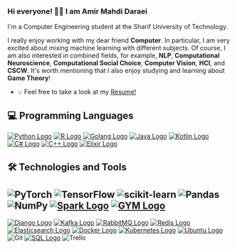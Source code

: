 ### Hi everyone! 👋😄 I am Amir Mahdi Daraei 

I'm a Computer Engineering student at the Sharif University of Technology.

I really enjoy working with my dear friend **Computer**. In particular, I am very excited about mixing machine learning with different subjects. Of course, I am also interested in combined fields, for example, **NLP**, **Computational Neuroscience**, **Computational Social Choice**, **Computer Vision**, **HCI**, and **CSCW**.
It's worth mentioning that I also enjoy studying and learning about **Game Theory**!

<!--
**hgoli02/hgoli02** is a ✨ _special_ ✨ repository because its `README.md` (this file) appears on your GitHub profile.

Here are some ideas to get you started:

- 🔭 I have a background in physics (Iran's National Physics Olympiad Silver medalist)
- 🌱 I’m currently learning 
- 👯 I’m looking to collaborate on ...
- 🤔 I’m looking for help with ...
- 💬 Ask me about ...
- 📫 How to reach me: ...
- 😄 Pronouns: ...
- ⚡ Fun fact: ...
-->
- 💡 Feel free to take a look at my [Resume!](https://github.com/amiiirdara/amiiirdara/blob/main/AmirMahdiDaraei_CV.pdf)

## 💻 Programming Languages

[![Python Logo](https://img.shields.io/badge/-Python-yellow?style=flat&logo=python&logoColor=white)](https://www.python.org)
[![R Logo](https://img.shields.io/badge/-R-red?style=flat&logo=r&logoColor=white)](https://www.r-project.org)
[![Golang Logo](https://img.shields.io/badge/-Golang-blue?style=flat&logo=go&logoColor=white)](https://golang.org)
[![Java Logo](https://img.shields.io/badge/-Java-orange?style=flat&logo=java&logoColor=white)](https://www.java.com)
[![Kotlin Logo](https://img.shields.io/badge/-Kotlin-0095D5?style=flat&logo=kotlin&logoColor=white)](https://kotlinlang.org)
[![C# Logo](https://img.shields.io/badge/-C%23-purple?style=flat&logo=c-sharp&logoColor=white)](https://docs.microsoft.com/en-us/dotnet/csharp/)
[![C++ Logo](https://img.shields.io/badge/-C++-blue?style=flat&logo=c%2B%2B&logoColor=white)](https://isocpp.org)
[![Elixir Logo](https://img.shields.io/badge/-Elixir-purple?style=flat&logo=elixir&logoColor=white)](https://elixir-lang.org)

## 🛠️ Technologies and Tools
![PyTorch](https://img.shields.io/badge/PyTorch-%23EE4C2C.svg?style=for-the-badge&logo=PyTorch&logoColor=white)
![TensorFlow](https://img.shields.io/badge/TensorFlow-%23FF6F00.svg?style=for-the-badge&logo=TensorFlow&logoColor=white)
![scikit-learn](https://img.shields.io/badge/scikit--learn-%23F7931E.svg?style=for-the-badge&logo=scikit-learn&logoColor=white)
![Pandas](https://img.shields.io/badge/pandas-%23150458.svg?style=for-the-badge&logo=pandas&logoColor=white)
![NumPy](https://img.shields.io/badge/numpy-%23013243.svg?style=for-the-badge&logo=numpy&logoColor=white)
[![Spark Logo](https://img.shields.io/badge/Spark-%23E25A1C.svg?style=for-the-badge&logo=Apache%20Spark&logoColor=white)](https://spark.apache.org)
[![GYM Logo](https://img.shields.io/badge/GYM-%23FFC107.svg?style=for-the-badge&logo=OpenAI%20GYM&logoColor=white)](https://gym.openai.com)
---
[![Django Logo](https://img.shields.io/badge/Django-%23092E20.svg?style=for-the-badge&logo=Django&logoColor=white)](https://www.djangoproject.com/)
[![Kafka Logo](https://img.shields.io/badge/Kafka-%23000000.svg?style=for-the-badge&logo=Apache%20Kafka&logoColor=white)](https://kafka.apache.org)
[![RabbitMQ Logo](https://img.shields.io/badge/RabbitMQ-%23FF6600.svg?style=for-the-badge&logo=RabbitMQ&logoColor=white)](https://www.rabbitmq.com)
[![Redis Logo](https://img.shields.io/badge/Redis-%23DC382D.svg?style=for-the-badge&logo=Redis&logoColor=white)](https://redis.io)
[![Elasticsearch Logo](https://img.shields.io/badge/Elasticsearch-%23005571.svg?style=for-the-badge&logo=Elasticsearch&logoColor=white)](https://www.elastic.co/products/elasticsearch)
[![Docker Logo](https://img.shields.io/badge/Docker-%232496ED.svg?style=for-the-badge&logo=Docker&logoColor=white)](https://www.docker.com)
[![Kubernetes Logo](https://img.shields.io/badge/Kubernetes-%23326CE5.svg?style=for-the-badge&logo=Kubernetes&logoColor=white)](https://kubernetes.io)
[![Ubuntu Logo](https://img.shields.io/badge/Ubuntu-%23E95420.svg?style=for-the-badge&logo=Ubuntu&logoColor=white)](https://ubuntu.com)
![Git](https://img.shields.io/badge/git-%23F05033.svg?style=for-the-badge&logo=git&logoColor=white)
[![SQL Logo](https://img.shields.io/badge/SQL-%230070D1.svg?style=for-the-badge&logo=Microsoft%20SQL%20Server&logoColor=white)](https://en.wikipedia.org/wiki/SQL)
![Trello](https://img.shields.io/badge/Trello-%23026AA7.svg?style=for-the-badge&logo=Trello&logoColor=white)
 
